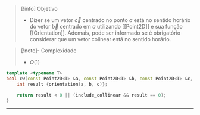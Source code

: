 > [!info] Objetivo
> - Dizer se um vetor $\vec{c}$ centrado no ponto $a$ está no sentido horário do vetor $\vec{b}$ centrado em $a$ utilizando [[Point2D]] e sua função [[Orientation]]. Ademais, pode ser informado se é obrigatório considerar que um vetor colinear está no sentido horário.

> [!note]- Complexidade
> - $O(1)$

```cpp
template <typename T>
bool cw(const Point2D<T> &a, const Point2D<T> &b, const Point2D<T> &c, bool include_collinear = false) {
    int result {orientation(a, b, c)};

    return result < 0 || (include_collinear && result == 0);
}
```

---